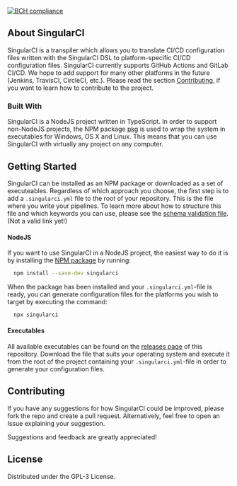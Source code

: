 [![BCH compliance](https://bettercodehub.com/edge/badge/Tobiaskr12/SingularCI?branch=main)](https://bettercodehub.com/)

## About SingularCI
SingularCI is a transpiler which allows you to translate CI/CD configuration files written with the SingularCI DSL to platform-specific CI/CD configuration files. SingularCI currently supports GitHub Actions and GitLab CI/CD. We hope to add support for many other platforms in the future (Jenkins, TravisCI, CircleCI, etc.). Please read the section [Contributing](#contributing), if you want to learn how to contribute to the project. 


### Built With
SingularCI is a NodeJS project written in TypeScript. In order to support non-NodeJS projects, the NPM package [pkg](https://www.npmjs.com/package/pkg) is used to wrap the system in executables for Windows, OS X and Linux. This means that you can use SingularCI with virtually any project on any computer.

## Getting Started
SingularCI can be installed as an NPM package or downloaded as a set of executeables. Regardless of which approach you choose, the first step is to add a `.singularci.yml` file to the root of your repository. This is the file where you write your pipelines. To learn more about how to structure this file and which keywords you can use, please see the [schema validation file](). (Not a valid link yet!)

#### NodeJS
If you want to use SingularCI in a NodeJS project, the easiest way to do it is by installing the [NPM package](https://www.npmjs.com/package/singularci) by running:

```sh
  npm install --save-dev singularci
```

When the package has been installed and your `.singularci.yml`-file is ready, you can generate configuration files for the platforms you wish to target by executing the command:
```sh
  npx singularci
``` 

#### Executables
All available executables can be found on the [releases page](https://github.com/Tobiaskr12/SingularCI/releases) of this repository. Download the file that suits your operating system and execute it from the root of the project containing your `.singularci.yml`-file in order to generate your configuration files.

## Contributing
If you have any suggestions for how SingularCI could be improved, please fork the repo and create a pull request. Alternatively, feel free to open an Issue explaining your suggestion.

Suggestions and feedback are greatly appreciated!

## License
Distributed under the GPL-3 License.
